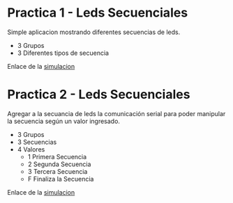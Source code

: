 # Practica 1 - Leds Secuenciales
Simple aplicacion mostrando diferentes secuencias de leds.
- 3 Grupos
- 3 Diferentes tipos de secuencia

Enlace de la [simulacion](https://www.tinkercad.com/things/2b0sdMb02An)
# Practica 2 - Leds Secuenciales
Agregar a la secuancia de leds la comunicación serial para poder manipular la secuencia según un valor ingresado.
- 3 Grupos
- 3 Secuencias
- 4 Valores
  - 1 Primera Secuencia
  - 2 Segunda Secuencia
  - 3 Tercera Secuencia
  - F Finaliza la Secuencia
  
Enlace de la [simulacion](https://www.tinkercad.com/things/0e3HpMKkSsG)
